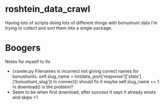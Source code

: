 # roshtein_data_crawl

Having lots of scripts doing lots of different things with bonushunt data
I'm trying to collect and sort them into a single package.


# Boogers
Notes for myself to fix

- crawler.py
Filenames is incorrect not giving correct names for bonushunts.
self.slug_name = int(data_json['response']['stats']['bonushunt_slug']) in connect() should fix it
maybe self.slug_name += 1 in download() is the problem?
 - Seem to be when first download, after success it says it already exists and skips +1